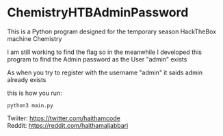# ChemistryHTBAdminPassword

This is a Python program designed for the temporary season HackTheBox machine Chemistry

I am still working to find the flag so in the meanwhile I developed this program to find the Admin password as the User "admin" exists

As when you try to register with the username "admin" it saids admin already exists

this is how you run:

```
python3 main.py
```

Twiiter: https://twitter.com/haithamcode <br/>
Reddit: https://reddit.com/haithamaljabbari
